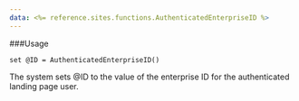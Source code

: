 ```yaml
---
data: <%= reference.sites.functions.AuthenticatedEnterpriseID %>
---
```

###Usage
```
set @ID = AuthenticatedEnterpriseID()
```
The system sets @ID to the value of the enterprise ID for the authenticated landing page user.